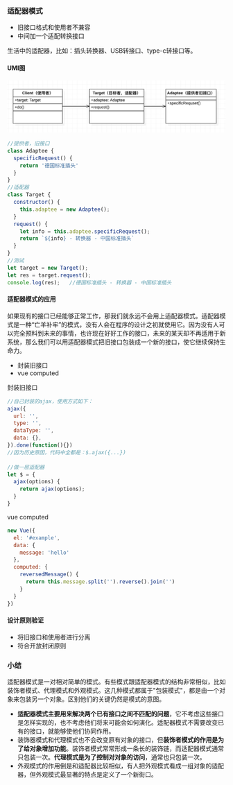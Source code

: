 ### 适配器模式

- 旧接口格式和使用者不兼容
- 中间加一个适配转换接口

生活中的适配器，比如：插头转换器、USB转接口、type-c转接口等。

#### UMI图

![适配器的umi图](../images/1559117630672.jpg)

```js
//提供者，旧接口
class Adaptee {
  specificRequest() {
    return '德国标准插头'
  }
}
//适配器
class Target {
  constructor() {
    this.adaptee = new Adaptee();
  }
  request() {
    let info = this.adaptee.specificRequest();
    return `${info} - 转换器 - 中国标准插头`
  }
}
//测试
let target = new Target();
let res = target.request();
console.log(res);   //德国标准插头 - 转换器 - 中国标准插头
```

#### 适配器模式的应用

如果现有的接口已经能够正常工作，那我们就永远不会用上适配器模式。适配器模式是一种“亡羊补牢”的模式，没有人会在程序的设计之初就使用它。因为没有人可以完全预料到未来的事情，也许现在好好工作的接口，未来的某天却不再适用于新系统，那么我们可以用适配器模式把旧接口包装成一个新的接口，使它继续保持生命力。

- 封装旧接口
- vue computed

封装旧接口

```js
//自己封装的ajax，使用方式如下：
ajax({
  url: '',
  type: '',
  dataType: '',
  data: {},
}).done(function(){})
//因为历史原因，代码中全都是：$.ajax({...})

//做一层适配器
let $ = {
  ajax(options) {
    return ajax(options);
  }
}
```

vue computed

```js
new Vue({
  el: '#example',
  data: {
    message: 'hello'
  },
  computed: {
    reversedMessage() {
      return this.message.split('').reverse().join('')
    }
  }
})
```

#### 设计原则验证

- 将旧接口和使用者进行分离
- 符合开放封闭原则



### 小结

适配器模式是一对相对简单的模式。有些模式跟适配器模式的结构非常相似，比如装饰者模式、代理模式和外观模式。这几种模式都属于"包装模式"，都是由一个对象来包装另一个对象。区别他们的关键仍然是模式的意图。

- **适配器模式主要用来解决两个已有接口之间不匹配的问题**，它不考虑这些接口是怎样实现的，也不考虑他们将来可能会如何演化。适配器模式不需要改变已有的接口，就能够使他们协同作用。
- 装饰器模式和代理模式也不会改变原有对象的接口，但**装饰者模式的作用是为了给对象增加功能**。装饰者模式常常形成一条长的装饰链，而适配器模式通常只包装一次。**代理模式是为了控制对对象的访问**，通常也只包装一次。
- 外观模式的作用倒是和适配器比较相似，有人把外观模式看成一组对象的适配器，但外观模式最显著的特点是定义了一个新街口。